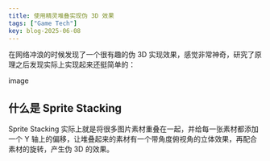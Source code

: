 ```yaml
---
title: 使用精灵堆叠实现伪 3D 效果
tags: ["Game Tech"]
key: blog-2025-06-08
---
```


在网络冲浪的时候发现了一个很有趣的伪 3D 实现效果，感觉非常神奇，研究了原理之后发现实际上实现起来还挺简单的：

image

## 什么是 Sprite Stacking

Sprite Stacking 实际上就是将很多图片素材重叠在一起，并给每一张素材都添加一个 Y 轴上的偏移，让堆叠起来的素材有一个带角度俯视角的立体效果，再配合素材的旋转，产生伪 3D 的效果。







